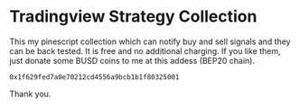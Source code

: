 # Tradingview Strategy Collection
This my pinescript collection which can notify buy and sell signals and they can be back tested. 
It is free and no additional charging.
If you like them, just donate some BUSD coins to me at this addess (BEP20 chain).

```
0x1f629fed7a0e70212cd4556a9bcb1b1f80325001
```
Thank you.
